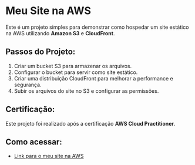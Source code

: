 # Meu Site na AWS

Este é um projeto simples para demonstrar como hospedar um site estático na AWS utilizando **Amazon S3** e **CloudFront**.

## Passos do Projeto:
1. Criar um bucket S3 para armazenar os arquivos.
2. Configurar o bucket para servir como site estático.
3. Criar uma distribuição CloudFront para melhorar a performance e segurança.
4. Subir os arquivos do site no S3 e configurar as permissões.

## Certificação:
Este projeto foi realizado após a certificação **AWS Cloud Practitioner**.

## Como acessar:
- [Link para o meu site na AWS](https://d1uk3a1tqte4pn.cloudfront.net/)

